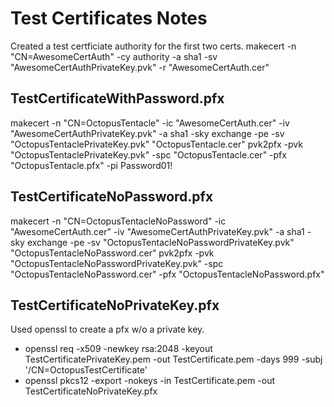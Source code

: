 ﻿# Test Certificates Notes

Created a test certficiate authority for the first two certs.
makecert -n "CN=AwesomeCertAuth" -cy authority -a sha1 -sv "AwesomeCertAuthPrivateKey.pvk" -r "AwesomeCertAuth.cer"

## TestCertificateWithPassword.pfx
makecert -n "CN=OctopusTentacle" -ic "AwesomeCertAuth.cer" -iv "AwesomeCertAuthPrivateKey.pvk" -a sha1 -sky exchange -pe -sv "OctopusTentaclePrivateKey.pvk" "OctopusTentacle.cer"
pvk2pfx -pvk "OctopusTentaclePrivateKey.pvk" -spc "OctopusTentacle.cer" -pfx "OctopusTentacle.pfx" -pi Password01!

## TestCertificateNoPassword.pfx
makecert -n "CN=OctopusTentacleNoPassword" -ic "AwesomeCertAuth.cer" -iv "AwesomeCertAuthPrivateKey.pvk" -a sha1 -sky exchange -pe -sv "OctopusTentacleNoPasswordPrivateKey.pvk" "OctopusTentacleNoPassword.cer"
pvk2pfx -pvk "OctopusTentacleNoPasswordPrivateKey.pvk" -spc "OctopusTentacleNoPassword.cer" -pfx "OctopusTentacleNoPassword.pfx"

## TestCertificateNoPrivateKey.pfx

Used openssl to create a pfx w/o a private key.

* openssl req -x509 -newkey rsa:2048 -keyout TestCertificatePrivateKey.pem -out TestCertificate.pem -days 999 -subj '/CN=OctopusTestCertificate'
* openssl pkcs12 -export -nokeys -in TestCertificate.pem -out TestCertificateNoPrivateKey.pfx